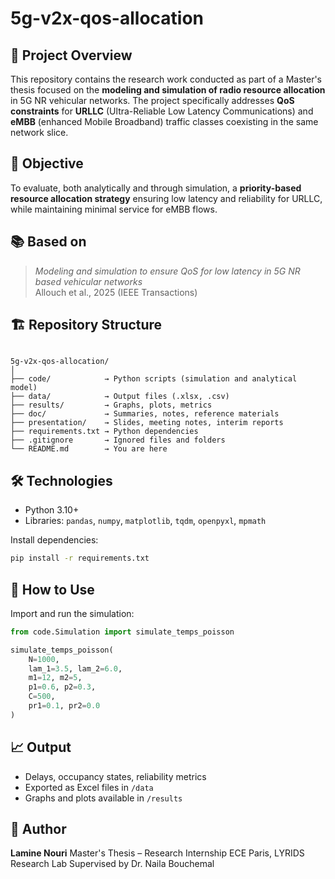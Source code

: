 # 5g-v2x-qos-allocation

## 🎯 Project Overview

This repository contains the research work conducted as part of a Master's thesis focused on the **modeling and simulation of radio resource allocation** in 5G NR vehicular networks. The project specifically addresses **QoS constraints** for **URLLC** (Ultra-Reliable Low Latency Communications) and **eMBB** (enhanced Mobile Broadband) traffic classes coexisting in the same network slice.

## 🧪 Objective

To evaluate, both analytically and through simulation, a **priority-based resource allocation strategy** ensuring low latency and reliability for URLLC, while maintaining minimal service for eMBB flows.

## 📚 Based on

> *Modeling and simulation to ensure QoS for low latency in 5G NR based vehicular networks*  
> Allouch et al., 2025 (IEEE Transactions)

## 🏗️ Repository Structure

```

5g-v2x-qos-allocation/
│
├── code/            → Python scripts (simulation and analytical model)
├── data/            → Output files (.xlsx, .csv)
├── results/         → Graphs, plots, metrics
├── doc/             → Summaries, notes, reference materials
├── presentation/    → Slides, meeting notes, interim reports
├── requirements.txt → Python dependencies
├── .gitignore       → Ignored files and folders
└── README.md        → You are here

````

## 🛠️ Technologies

- Python 3.10+
- Libraries: `pandas`, `numpy`, `matplotlib`, `tqdm`, `openpyxl`, `mpmath`

Install dependencies:
```bash
pip install -r requirements.txt
````

## 🚀 How to Use

Import and run the simulation:

```python
from code.Simulation import simulate_temps_poisson

simulate_temps_poisson(
    N=1000,
    lam_1=3.5, lam_2=6.0,
    m1=12, m2=5,
    p1=0.6, p2=0.3,
    C=500,
    pr1=0.1, pr2=0.0
)
```

## 📈 Output

* Delays, occupancy states, reliability metrics
* Exported as Excel files in `/data`
* Graphs and plots available in `/results`

## 👤 Author

**Lamine Nouri**
Master's Thesis – Research Internship
ECE Paris, LYRIDS Research Lab
Supervised by Dr. Naila Bouchemal


